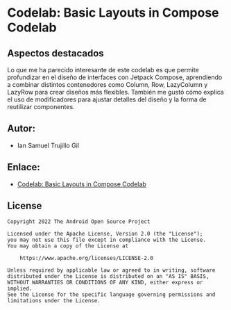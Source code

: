 # Codelab: Basic Layouts in Compose Codelab

## Aspectos destacados

Lo que me ha parecido interesante de este codelab es que permite profundizar en el diseño de interfaces con Jetpack Compose, aprendiendo a 
combinar distintos contenedores como Column, Row, LazyColumn y LazyRow para crear diseños más flexibles.
También me gustó cómo explica el uso de modificadores para ajustar detalles del diseño y la forma de reutilizar componentes.


## Autor:
- Ian Samuel Trujillo Gil

## Enlace:
- [Codelab: Basic Layouts in Compose Codelab](https://developer.android.com/codelabs/jetpack-compose-layouts)

## License

```
Copyright 2022 The Android Open Source Project

Licensed under the Apache License, Version 2.0 (the "License");
you may not use this file except in compliance with the License.
You may obtain a copy of the License at

    https://www.apache.org/licenses/LICENSE-2.0

Unless required by applicable law or agreed to in writing, software
distributed under the License is distributed on an "AS IS" BASIS,
WITHOUT WARRANTIES OR CONDITIONS OF ANY KIND, either express or implied.
See the License for the specific language governing permissions and
limitations under the License.
```
